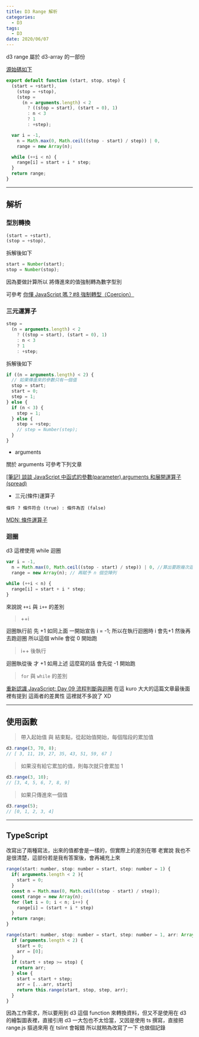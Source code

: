 ```yaml
---
title: D3 Range 解析
categories:
  - D3
tags:
  - D3
date: 2020/06/07
---
```


d3 range 屬於 d3-array 的一部份

[源始碼如下](https://github.com/d3/d3-array/blob/master/src/range.js)

```js
export default function (start, stop, step) {
  (start = +start),
    (stop = +stop),
    (step =
      (n = arguments.length) < 2
        ? ((stop = start), (start = 0), 1)
        : n < 3
        ? 1
        : +step);

  var i = -1,
    n = Math.max(0, Math.ceil((stop - start) / step)) | 0,
    range = new Array(n);

  while (++i < n) {
    range[i] = start + i * step;
  }
  return range;
}
```

---

## 解析

### 型別轉換

```js
(start = +start),
(stop = +stop),
```

拆解後如下

```js
start = Number(start);
stop = Number(stop);
```

因為要做計算所以
將傳進來的值強制轉為數字型別

可參考 [你懂 JavaScript 嗎？#8 強制轉型（Coercion）](https://ithelp.ithome.com.tw/articles/10201512)

### 三元運算子

```js
step =
  (n = arguments.length) < 2
    ? ((stop = start), (start = 0), 1)
    : n < 3
    ? 1
    : +step;
```

拆解後如下

```js
if ((n = arguments.length) < 2) {
  // 如果傳進來的參數只有一個值
  stop = start;
  start = 0;
  step = 1;
} else {
  if (n < 3) {
    step = 1;
  } else {
    step = +step;
    // step = Number(step);
  }
}
```

- arguments

關於 arguments 可參考下列文章

[[筆記] 談談 JavaScript 中函式的參數(parameter),arguments 和展開運算子(spread)](https://pjchender.blogspot.com/2016/04/javascriptparameterargumentsspread.html)

- 三元(條件)運算子

`條件 ? 條件符合 (true) : 條件為否 (false)`

[MDN: 條件運算子](https://developer.mozilla.org/zh-TW/docs/Web/JavaScript/Reference/Operators/Conditional_Operator)

### 迴圈

d3 這裡使用 while 迴圈

```js
var i = -1,
  n = Math.max(0, Math.ceil((stop - start) / step)) | 0, //算出要跑幾次迴圈
  range = new Array(n); // 再賦予 n 個空陣列

while (++i < n) {
  range[i] = start + i * step;
}
```

來說說 `++i` 與 `i++` 的差別

> ++i

迴圈執行前 先 +1
如同上面 一開始宣告 i = -1;
所以在執行迴圈時 i 會先+1 然後再去跑迴圈
所以這個 while 會從 0 開始跑

> i++ 後執行

迴圈執從後 才 +1
如用上述 這麼寫的話 會先從 -1 開始跑

> `for` 與 `while` 的差別

[重新認識 JavaScript: Day 09 流程判斷與迴圈](https://ithelp.ithome.com.tw/articles/10191453)
在這 kuro 大大的這篇文章最後面裡有提到 這兩者的差異性 這裡就不多說了 XD

---

## 使用函數

> 帶入起始值 與 結束點，從起始值開始，每個階段的累加值

```js
d3.range(3, 70, 8);
// [ 3, 11, 19, 27, 35, 43, 51, 59, 67 ]
```

> 如果沒有給它累加的值，則每次就只會累加 1

```js
d3.range(3, 10);
// [3, 4, 5, 6, 7, 8, 9]
```

> 如果只傳進來一個值

```js
d3.range(5);
// [0, 1, 2, 3, 4]
```

---

## TypeScript

改寫出了兩種寫法，出來的值都會是一樣的，但實際上的差別在哪 老實說 我也不是很清楚，這部份若是我有答案後，會再補充上來

```js
range(start: number, stop: number = start, step: number = 1) {
  if( arguments.length < 2 ){
    start = 0;
  }
  const n = Math.max(0, Math.ceil((stop - start) / step));
  const range = new Array(n);
  for (let i = 0; i < n; i++) {
    range[i] = (start + i * step)
  }
  return range;
}
```

```js
range(start: number, stop: number = start, step: number = 1, arr: Array<number> = [start]) {
  if (arguments.length < 2) {
    start = 0;
    arr = [0];
  }
  if (start + step >= stop) {
    return arr;
  } else {
    start = start + step;
    arr = [...arr, start]
    return this.range(start, stop, step, arr);
  }
}
```

因為工作需求，所以要用到 d3 這個 function 來轉換資料，但又不是使用在 d3 的繪製圖表裡，直接引用 d3 一大包也不太恰當，又因是使用 ts 撰寫，直接把 range.js 摳過來用 在 tslint 會報錯 所以就稍為改寫了一下 也做個記錄
